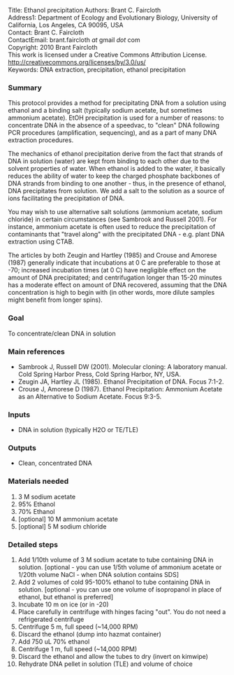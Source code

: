 Title:          Ethanol precipitation
Authors:        Brant C. Faircloth  
Address1:       Department of Ecology and Evolutionary Biology, University of California, Los Angeles, CA 90095, USA  
Contact:        Brant C. Faircloth  
ContactEmail:   brant.faircloth _at_ gmail _dot_ com  
Copyright:      2010 Brant Faircloth  
                This work is licensed under a Creative Commons Attribution License.  
                http://creativecommons.org/licenses/by/3.0/us/  
Keywords:       DNA extraction, precipitation, ethanol precipitation

### Summary ###

This protocol provides a method for precipitating DNA from a solution using ethanol and a binding salt (typically sodium acetate, but sometimes ammonium acetate).  EtOH precipitation is used for a number of reasons:  to concentrate DNA in the absence of a speedvac, to "clean" DNA following PCR procedures (amplification, sequencing), and as a part of many DNA extraction procedures.

The mechanics of ethanol precipitation derive from the fact that strands of DNA in solution (water) are kept from binding to each other due to the solvent properties of water.  When ethanol is added to the water, it basically reduces the ability of water to keep the charged phosphate backbones of DNA strands from binding to one another - thus, in the presence of ethanol, DNA precipitates from solution.  We add a salt to the solution as a source of ions facilitating the precipitation of DNA.

You may wish to use alternative salt solutions (ammonium acetate, sodium chloride) in certain circumstances (see Sambrook and Russell 2001).  For instance, ammonium acetate is often used to reduce the precipitation of contaminants that "travel along" with the precipitated DNA - e.g. plant DNA extraction using CTAB.

The articles by both Zeugin and Hartley (1985) and Crouse and Amorese (1987) generally indicate that incubations at 0 C are preferable to those at -70; increased incubation times (at 0 C) have negligible effect on the amount of DNA precipitated; and centrifugation longer than 15-20 minutes has a moderate effect on amount of DNA recovered, assuming that the DNA concentration is high to begin with (in other words, more dilute samples might benefit from longer spins).

### Goal ###

To concentrate/clean DNA in solution

### Main references ###

* Sambrook J, Russell DW (2001).  Molecular cloning:  A laboratory manual.  Cold Spring Harbor Press, Cold Spring Harbor, NY, USA.
* Zeugin JA, Hartley JL (1985). Ethanol Precipitation of DNA. Focus 7:1-2.
* Crouse J, Amorese D (1987). Ethanol Precipitation: Ammonium Acetate as an Alternative to Sodium Acetate. Focus 9:3-5.

### Inputs ###

* DNA in solution (typically H2O or TE/TLE)

### Outputs ###

* Clean, concentrated DNA

### Materials needed ###

1. 3 M sodium acetate
1. 95% Ethanol
1. 70% Ethanol
1. [optional] 10 M ammonium acetate
1. [optional] 5 M sodium chloride

### Detailed steps ###

1. Add 1/10th volume of 3 M sodium acetate to tube containing DNA in solution.  [optional - you can use 1/5th volume of ammonium acetate or 1/20th volume NaCl - when DNA solution contains SDS]
1. Add 2 volumes of cold 95-100% ethanol to tube containing DNA in solution. [optional - you can use one volume of isopropanol in place of ethanol, but ethanol is preferred]
1. Incubate 10 m on ice (or in -20)
1. Place carefully in centrifuge with hinges facing "out".  You do not need a refrigerated centrifuge
1. Centrifuge 5 m, full speed (~14,000 RPM)
1. Discard the ethanol (dump into hazmat container)
1. Add 750 uL 70% ethanol
1. Centrifuge 1 m, full speed (~14,000 RPM)
1. Discard the ethanol and allow the tubes to dry (invert on kimwipe)
1. Rehydrate DNA pellet in solution (TLE) and volume of choice
